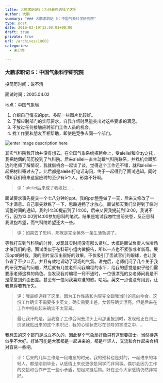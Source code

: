 ```yaml
---
title: 大鹏求职记5：为何最终选择了这里
author: 大鹏
summary: "### 大鹏求职记 5：中国气象科学研究院"
type: post
date: 2016-02-19T12:00:01+00:00
draft: true
private: true
url: /archives/18668
categories:
  - 未分类

---
```

### 大鹏求职记 5：中国气象科学研究院

投简历时间：说不清
  
面试时间；2005.04.02
  
地点：中国气象局

  1. 介绍自己情况的ppt，多配一些图片比较好。
  2. 了解应聘部门的实际要求，自我介绍时尽量突出对这些要求的满足。
  3. 不放过任何接触应聘部门工作人员的机会。
  4. 找工作要和朋友互相帮助，即使是竞争去同一个部门。

![enter image description here][1]

其实气科院我开始并没有想去。在全国气象系统招聘会上，受aleilei和Kitty之托，我把她俩的简历投到了气科院。后来aleilei一直主动跟气科院联系，并找机会跟那边的老师了解情况，我就借机会一起谈了谈，觉得这个工作还不错，就和aleilei一起把材料寄过去了。此后都是aleilei打电话询问，终于一起得到了面试通知。同时得知我们班来这里应聘的至少有5个人。形势不好啊。

> 评：aleilei后来成了我媳妇……

面试要求事先提交一个七八分钟的ppt。我的ppt整整做了一天，后来又修改了一下才满意。自己事先默练了一下，思路通畅了才放心。面试那天我们又得到了临时调整时间的通知，我的14:30提前到了14:00，后来又要我提前到13:00，我说不行，因为13:00到14:00参加思科的笔试。结果是笔试我匆忙提前交卷，反正思科我没抱希望，而气科院希望还大一些。

> 评：如果去了思科，那就是完全另外一条生活轨迹了。

等我打车到气科院的时候，发现其实时间没有那么紧张。大概是面试负责人怕冷场才催我们的吧。面试类似于在科研小组内做报告，所以一点也不紧张或者新奇。展示ppt的时候，我的图片显示出很好的效果，不仅吸引了面试官们的眼球，也让我节省了不少口舌，并且有效地调动了现场的气氛。讲完后，老师们问了几个关于我的研究方面的问题，然后就有几位老师问我编程的水平，给我的感觉是似乎他们需要康老师这样的角色。当发现我对编程一窍不通时，一位很漂亮的女老师问我是不是愿意到外面出差。甚至有一位问我喜欢谁的歌。哈哈。英文一点也没有用到，让我觉得若有所失。

> 评：我最终选择了这里，因为工作性质和内容完全跟我当时的意向吻合。这份工作确实不需要多少英文，确实需要出差。女领导确实漂亮，但是后来在工作中相处起来确实不太容易。
    
> 最让我汗的是，当我签了工作合同去顶头上司那里报到时，发现他正在网上浏览我贴出来的这个求职记，我的心理状态尽在领导的掌控之中……

我想去的这个部门是成立不久的，因此整个气象局好像只有这里要硕士。当然待遇似乎不大好。好处可能是大家都是一起进来的，都是年轻人，交流和合作起来会相对容易一些吧。

> 评：后来的几年工作是一段难忘的时光。我的预料也是对的，一起进来的年轻人，都是刚刚毕业，从感情上来说更像是同学而非同事。偶尔会因为工作的交接和合作产生一些小矛盾，想起来挺后悔。好在至今大家感情仍然非常好。

 [1]: http://www.cma.gov.cn/2011zwxx/2011zbmgk/2011zyqfm/201110/W020111026550002862814.jpg
